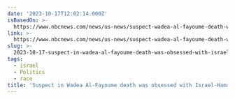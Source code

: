 ```yaml
---
date: '2023-10-17T12:02:14.000Z'
isBasedOn: >-
  https://www.nbcnews.com/news/us-news/suspect-wadea-al-fayoume-death-was-obsessed-israel-hamas-war-prosecuto-rcna120589
link: >-
  https://www.nbcnews.com/news/us-news/suspect-wadea-al-fayoume-death-was-obsessed-israel-hamas-war-prosecuto-rcna120589
slug: >-
  2023-10-17-suspect-in-wadea-al-fayoume-death-was-obsessed-with-israel-hamas-war-prose
tags:
  - israel
  - Politics
  - race
title: 'Suspect in Wadea Al-Fayoume death was obsessed with Israel-Hamas war, prose'
---
```


